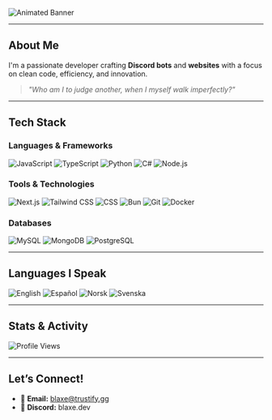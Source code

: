 ![Animated Banner](https://img.dchost.cloud/ycumod1rbz1onrxctrrh)

---

## About Me

I'm a passionate developer crafting **Discord bots** and **websites** with a focus on clean code, efficiency, and innovation.
> *"Who am I to judge another, when I myself walk imperfectly?"*

---

## Tech Stack

### Languages & Frameworks
![JavaScript](https://img.shields.io/badge/JavaScript-F7DF1E?style=flat&logo=javascript&logoColor=black)
![TypeScript](https://img.shields.io/badge/TypeScript-3178C6?style=flat&logo=typescript&logoColor=white)
![Python](https://img.shields.io/badge/Python-3776AB?style=flat&logo=python&logoColor=white)
![C#](https://img.shields.io/badge/C%23-239120?style=flat&logo=c-sharp&logoColor=white)
![Node.js](https://img.shields.io/badge/Node.js-339933?style=flat&logo=nodedotjs&logoColor=white)

### Tools & Technologies
![Next.js](https://img.shields.io/badge/Next.js-000000?style=flat&logo=nextdotjs&logoColor=white)
![Tailwind CSS](https://img.shields.io/badge/Tailwind_CSS-38B2AC?style=flat&logo=tailwind-css&logoColor=white)
![CSS](https://img.shields.io/badge/CSS-1572B6?style=flat&logo=css3&logoColor=white)
![Bun](https://img.shields.io/badge/Bun-FFCA28?style=flat&logo=bun&logoColor=black)
![Git](https://img.shields.io/badge/Git-F05032?style=flat&logo=git&logoColor=white)
![Docker](https://img.shields.io/badge/Docker-2496ED?style=flat&logo=docker&logoColor=white)

### Databases
![MySQL](https://img.shields.io/badge/MySQL-4479A1?style=flat&logo=mysql&logoColor=white)
![MongoDB](https://img.shields.io/badge/MongoDB-47A248?style=flat&logo=mongodb&logoColor=white)
![PostgreSQL](https://img.shields.io/badge/PostgreSQL-4169E1?style=flat&logo=postgresql&logoColor=white)

---

## Languages I Speak

![English](https://img.shields.io/badge/English-FF0000?style=flat&logo=united-kingdom&logoColor=white)
![Español](https://img.shields.io/badge/Español-FFD700?style=flat&logo=spain&logoColor=white)
![Norsk](https://img.shields.io/badge/Norsk-FF4D00?style=flat&logo=norway&logoColor=white)
![Svenska](https://img.shields.io/badge/Svenska-0052CC?style=flat&logo=sweden&logoColor=white)

---

## Stats & Activity

![Profile Views](https://komarev.com/ghpvc/?username=a&color=brightgreen&style=flat)

---

## Let’s Connect!

- 📧 **Email:** [blaxe@trustify.gg](mailto:blaxe@trustify.gg)  
- 💬 **Discord:** blaxe.dev  
